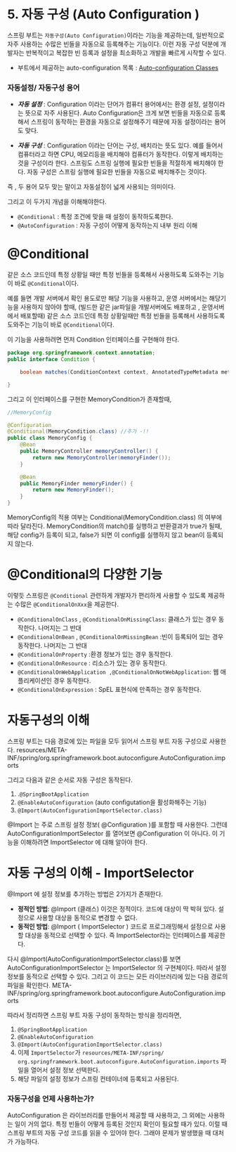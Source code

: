 # 5. 자동 구성 (Auto Configuration )

스프링 부트는 `자동구성(Auto Configuration)`이라는 기능을 제공하는데, 일반적으로 자주 사용하는 수많은 빈들을 자동으로 등록해주는 기능이다.
이런 자동 구성 덕분에 개발자는 반복적이고 복잡한 빈 등록과 설정을 최소화하고 개발을 빠르게 시작할 수 있다.

- 부트에서 제공하는 auto-configuration 목록
: [Auto-configuration Classes](https://docs.spring.io/spring-boot/docs/current/reference/html/auto-configuration-classes.html)
  
### 자동설정/ 자동구성 용어

- ***자동 설정***
  : Configuration 이라는 단어가 컴퓨터 용어에서는 환경 설정, 설정이라는 뜻으로 자주 사용된다. Auto Configuration은 크게 보면 빈들을 자동으로 등록해서 스프링이 동작하는 환경을 자동으로 설정해주기 때문에 자동 설정이라는 용어도 맞다.

- ***자동 구성***
  : Configuration 이라는 단어는 구성, 배치라는 뜻도 있다.
  예를 들어서 컴퓨터라고 하면 CPU, 메모리등을 배치해야 컴퓨터가 동작한다. 이렇게 배치하는 것을 구성이라 한다. 스프링도 스프링 실행에 필요한 빈들을 적절하게 배치해야 한다. 자동 구성은 스프링 실행에 필요한 빈들을 자동으로 배치해주는 것이다.

즉 , 두 용어 모두 맞는 말이고 자동설정이 넓게 사용되는 의미이다.


그리고 이 두가지 개념을 이해해야한다.

- `@Conditional` : 특정 조건에 맞을 때 설정이 동작하도록한다. 
- `@AutoConfiguration` : 자동 구성이 어떻게 동작하는지 내부 원리 이해

# @Conditional
같은 소스 코드인데 특정 상황일 때만 특정 빈들을 등록해서 사용하도록 도와주는 기능이 바로 `@Conditional`이다.

예를 들면 개발 서버에서 확인 용도로만 해당 기능을 사용하고, 운영 서버에서는 해당기능을 사용하지 않아야 할때, (빌드한 같은 jar파일을 개발서버에도 배포하고 , 운영서버에서 배포할때) 같은 소스 코드인데 특정 상황일때만 특정 빈들을 등록해서 사용하도록 도와주는 기능이 바로 `@Conditional`이다.



이 기능을 사용하려면 먼저 Condition 인터페이스를 구현해야 한다.

```java
package org.springframework.context.annotation;
public interface Condition {

	boolean matches(ConditionContext context, AnnotatedTypeMetadata metadata);

}
```

그리고 이 인터페이스를 구현한 MemoryCondition가 존재할때, 

```java
//MemoryConfig

@Configuration
@Conditional(MemoryCondition.class) //추가 -!!
public class MemoryConfig {
    @Bean
    public MemoryController memoryController() {
        return new MemoryController(memoryFinder());
    }

    @Bean
    public MemoryFinder memoryFinder() {
        return new MemoryFinder();
    }
}
```

MemoryConfig의 적용 여부는 Conditional(MemoryCondition.class) 의 여부에 따라 달라진다. MemoryCondition의 match()를 실행하고  반환결과가 true가 될때, 해당 config가 등록이 되고, false가 되면 이 config를 실행하지 않고 bean이 등록되지 않는다.

# @Conditional의 다양한 기능
이렇듯 스프링은 `@Conditional` 관련하게 개발자가 편리하게 사용할 수 있도록 제공하는 수많은 `@ConditionalOnXxx`을 제공한다.

- `@ConditionalOnClass` , `@ConditionalOnMissingClass`: 클래스가 있는 경우 동작한다. 나머지는 그 반대
- `@ConditionalOnBean` , `@ConditionalOnMissingBean` :빈이 등록되어 있는 경우 동작한다. 나머지는 그 반대
- `@ConditionalOnProperty` :환경 정보가 있는 경우 동작한다.
- `@ConditionalOnResource` : 리소스가 있는 경우 동작한다.
- `@ConditionalOnWebApplication ,@ConditionalOnNotWebApplication`: 웹 애플리케이션인 경우 동작한다.
- `@ConditionalOnExpression` : SpEL 표현식에 만족하는 경우 동작한다.

# 자동구성의 이해 
스프링 부트는 다음 경로에 있는 파일을 모두 읽어서 스프링 부트 자동 구성으로 사용한다. 
resources/META-INF/spring/org.springframework.boot.autoconfigure.AutoConfiguration.imports

그리고 다음과 같은 순서로 자동 구성은 동작된다.
1. .`@SpringBootApplication`
2. `@EnableAutoConfiguration` (auto configutation을 활성화해주는 기능)
3. `@Import(AutoConfigurationImportSelector.class)`

@Import 는 주로 스프링 설정 정보( @Configuration )를 포함할 때 사용한다.
그런데 AutoConfigurationImportSelector 를 열어보면 @Configuration 이 아니다. 이 기능을 이해하려면 ImportSelector 에 대해 알아야 한다.


# 자동 구성의 이해 - ImportSelector

@Import 에 설정 정보를 추가하는 방법은 2가지가 존재한다.

- **정적인 방법**: @Import (클래스) 이것은 정적이다. 코드에 대상이 딱 박혀 있다. 설정으로 사용할 대상을 동적으로 변경할 수 없다.
- **동적인 방법**: @Import ( ImportSelector ) 코드로 프로그래밍해서 설정으로 사용할 대상을 동적으로 선택할 수 있다. 즉 ImportSelector라는 인터페이스를 제공한다.

다시 @Import(AutoConfigurationImportSelector.class)를 보면  AutoConfigurationImportSelector 는 ImportSelector 의 구현체이다. 따라서 설정 정보를 동적으로 선택할 수 있다.
그리고  이 코드는 모든 라이브러리에 있는 다음 경로의 파일을 확인한다.  META-INF/spring/org.springframework.boot.autoconfigure.AutoConfiguration.imports


따라서 정리하면 스프링 부트 자동 구성이 동작하는 방식을 정리하면,

1.  `@SpringBootApplication`
2. `@EnableAutoConfiguration`
3. `@Import(AutoConfigurationImportSelector.class)`
4. 이제 `ImportSelector`가 `resources/META-INF/spring/
   org.springframework.boot.autoconfigure.AutoConfiguration.imports` 파일을 열어서 설정 정보 선택한다.
5. 해당 파일의 설정 정보가 스프링 컨테이너에 등록되고 사용된다.


### 자동구성을 언제 사용하는가?
AutoConfiguration 은 라이브러리를 만들어서 제공할 때 사용하고, 그 외에는 사용하는 일이 거의 없다.
특정 빈들이 어떻게 등록된 것인지
확인이 필요할 때가 있다. 이럴 때 스프링 부트의 자동 구성 코드를 읽을 수 있어야 한다. 그래야 문제가
발생했을 때 대처가 가능하다. 